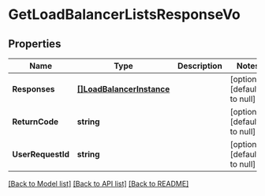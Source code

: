 # GetLoadBalancerListsResponseVo

## Properties
Name | Type | Description | Notes
------------ | ------------- | ------------- | -------------
**Responses** | [**[]LoadBalancerInstance**](LoadBalancerInstance.md) |  | [optional] [default to null]
**ReturnCode** | **string** |  | [optional] [default to null]
**UserRequestId** | **string** |  | [optional] [default to null]

[[Back to Model list]](../README.md#documentation-for-models) [[Back to API list]](../README.md#documentation-for-api-endpoints) [[Back to README]](../README.md)


